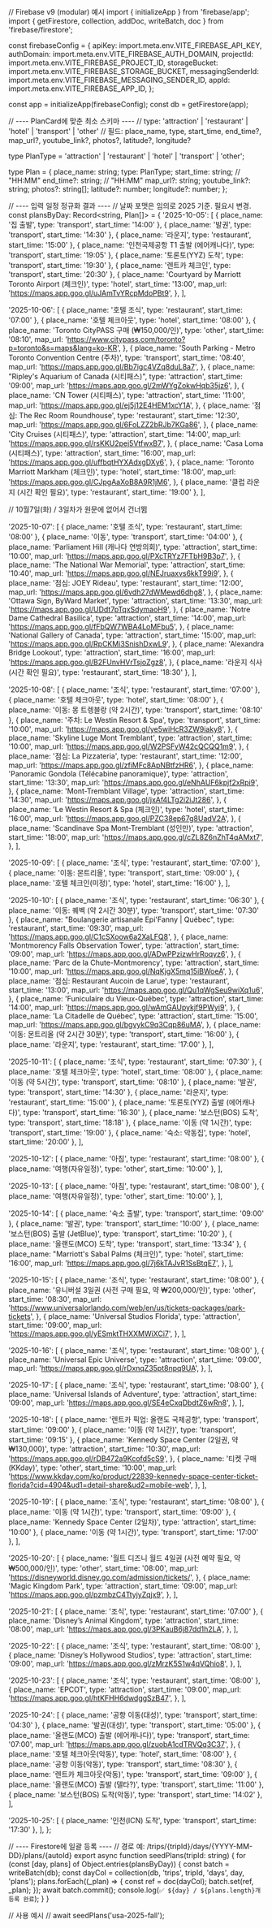 
// Firebase v9 (modular) 예시
import { initializeApp } from 'firebase/app';
import { getFirestore, collection, addDoc, writeBatch, doc } from 'firebase/firestore';

const firebaseConfig = {
  apiKey: import.meta.env.VITE_FIREBASE_API_KEY,
  authDomain: import.meta.env.VITE_FIREBASE_AUTH_DOMAIN,
  projectId: import.meta.env.VITE_FIREBASE_PROJECT_ID,
  storageBucket: import.meta.env.VITE_FIREBASE_STORAGE_BUCKET,
  messagingSenderId: import.meta.env.VITE_FIREBASE_MESSAGING_SENDER_ID,
  appId: import.meta.env.VITE_FIREBASE_APP_ID,
};

const app = initializeApp(firebaseConfig);
const db = getFirestore(app);

// ---- PlanCard에 맞춘 최소 스키마 ----
// type: 'attraction' | 'restaurant' | 'hotel' | 'transport' | 'other'
// 필드: place_name, type, start_time, end_time?, map_url?, youtube_link?, photos?, latitude?, longitude?

type PlanType = 'attraction' | 'restaurant' | 'hotel' | 'transport' | 'other';

type Plan = {
  place_name: string;
  type: PlanType;
  start_time: string;    // "HH:MM"
  end_time?: string;     // "HH:MM"
  map_url?: string;
  youtube_link?: string;
  photos?: string[];
  latitude?: number;
  longitude?: number;
};

// ---- 입력 일정 정규화 결과 ----
// 날짜 포맷은 임의로 2025 기준. 필요시 변경.
const plansByDay: Record<string, Plan[]> = {
  '2025-10-05': [
    { place_name: '집 출발', type: 'transport', start_time: '14:00' },
    { place_name: '발권', type: 'transport', start_time: '14:30' },
    { place_name: '라운지', type: 'restaurant', start_time: '15:00' },
    { place_name: '인천국제공항 T1 출발 (에어캐나다)', type: 'transport', start_time: '19:05' },
    { place_name: '토론토(YYZ) 도착', type: 'transport', start_time: '19:30' },
    { place_name: '렌트카 체크인', type: 'transport', start_time: '20:30' },
    {
      place_name: 'Courtyard by Marriott Toronto Airport (체크인)',
      type: 'hotel',
      start_time: '13:00',
      map_url: 'https://maps.app.goo.gl/uJAmTvYRcpMdoPBt9',
    },
  ],

  '2025-10-06': [
    { place_name: '호텔 조식', type: 'restaurant', start_time: '07:00' },
    { place_name: '호텔 체크아웃', type: 'hotel', start_time: '08:00' },
    {
      place_name: 'Toronto CityPASS 구매 (₩150,000/인)',
      type: 'other',
      start_time: '08:10',
      map_url: 'https://www.citypass.com/toronto?p=toronto&s=maps&lang=ko-KR',
    },
    {
      place_name: 'South Parking - Metro Toronto Convention Centre (주차)',
      type: 'transport',
      start_time: '08:40',
      map_url: 'https://maps.app.goo.gl/Bb7igc4VZq8duL8a7',
    },
    {
      place_name: "Ripley's Aquarium of Canada (시티패스)",
      type: 'attraction',
      start_time: '09:00',
      map_url: 'https://maps.app.goo.gl/2mWYgZokwHqb35jz6',
    },
    {
      place_name: 'CN Tower (시티패스)',
      type: 'attraction',
      start_time: '11:00',
      map_url: 'https://maps.app.goo.gl/ej5j12E4HEM1xcY1A',
    },
    {
      place_name: '점심: The Rec Room Roundhouse',
      type: 'restaurant',
      start_time: '12:30',
      map_url: 'https://maps.app.goo.gl/6FoLZZ2bRJb7KGa86',
    },
    {
      place_name: 'City Cruises (시티패스)',
      type: 'attraction',
      start_time: '14:00',
      map_url: 'https://maps.app.goo.gl/rsKKU2pej5VtfwxB7',
    },
    {
      place_name: 'Casa Loma (시티패스)',
      type: 'attraction',
      start_time: '16:00',
      map_url: 'https://maps.app.goo.gl/uffbqtHYXAdxgDXy6',
    },
    {
      place_name: 'Toronto Marriott Markham (체크인)',
      type: 'hotel',
      start_time: '18:00',
      map_url: 'https://maps.app.goo.gl/CJpgAaXoB8A9R1jM6',
    },
    { place_name: '클럽 라운지 (시간 확인 필요)', type: 'restaurant', start_time: '19:00' },
  ],

  // 10월7일(화) / 3일차가 원문에 없어서 건너뜀

  '2025-10-07': [
    { place_name: '호텔 조식', type: 'restaurant', start_time: '08:00' },
    { place_name: '이동', type: 'transport', start_time: '04:00' },
    {
      place_name: 'Parliament Hill (캐나다 연방의회)',
      type: 'attraction',
      start_time: '10:00',
      map_url: 'https://maps.app.goo.gl/PXcTRYz7FTbH9B3p7',
    },
    {
      place_name: 'The National War Memorial',
      type: 'attraction',
      start_time: '10:40',
      map_url: 'https://maps.app.goo.gl/NEJruaxvs6kkT99i9',
    },
    {
      place_name: '점심: JOEY Rideau',
      type: 'restaurant',
      start_time: '12:00',
      map_url: 'https://maps.app.goo.gl/6vdh27dWMewd6dhg8',
    },
    {
      place_name: 'Ottawa Sign, ByWard Market',
      type: 'attraction',
      start_time: '13:30',
      map_url: 'https://maps.app.goo.gl/UDdt7pTqxSdymaoH9',
    },
    {
      place_name: 'Notre Dame Cathedral Basilica',
      type: 'attraction',
      start_time: '14:00',
      map_url: 'https://maps.app.goo.gl/fFbQW7WBA4LoMFbu5',
    },
    {
      place_name: 'National Gallery of Canada',
      type: 'attraction',
      start_time: '15:00',
      map_url: 'https://maps.app.goo.gl/RpCKMi3SnishDxwL9',
    },
    {
      place_name: 'Alexandra Bridge Lookout',
      type: 'attraction',
      start_time: '16:00',
      map_url: 'https://maps.app.goo.gl/B2FUnvHVrTsjoZgz8',
    },
    { place_name: '라운지 식사 (시간 확인 필요)', type: 'restaurant', start_time: '18:30' },
  ],

  '2025-10-08': [
    { place_name: '조식', type: 'restaurant', start_time: '07:00' },
    { place_name: '호텔 체크아웃', type: 'hotel', start_time: '08:00' },
    { place_name: '이동: 몽 트렝블랑 (약 2시간)', type: 'transport', start_time: '08:10' },
    {
      place_name: '주차: Le Westin Resort & Spa',
      type: 'transport',
      start_time: '10:00',
      map_url: 'https://maps.app.goo.gl/ye5wiHcR3ZW9iaky8',
    },
    {
      place_name: 'Skyline Luge Mont Tremblant',
      type: 'attraction',
      start_time: '10:00',
      map_url: 'https://maps.app.goo.gl/W2PSFyW42cQCQQ1m9',
    },
    {
      place_name: '점심: La Pizzateria',
      type: 'restaurant',
      start_time: '12:00',
      map_url: 'https://maps.app.goo.gl/zfiMFc8ApNBtfzHR6',
    },
    {
      place_name: 'Panoramic Gondola (Télécabine panoramique)',
      type: 'attraction',
      start_time: '13:30',
      map_url: 'https://maps.app.goo.gl/eNhAUF6kpjf2xRpi9',
    },
    {
      place_name: 'Mont-Tremblant Village',
      type: 'attraction',
      start_time: '14:30',
      map_url: 'https://maps.app.goo.gl/jxAf4LTg2i2iJt286',
    },
    {
      place_name: 'Le Westin Resort & Spa (체크인)',
      type: 'hotel',
      start_time: '16:00',
      map_url: 'https://maps.app.goo.gl/PZC38ep67g8UadV2A',
    },
    {
      place_name: 'Scandinave Spa Mont-Tremblant (성인만)',
      type: 'attraction',
      start_time: '18:00',
      map_url: 'https://maps.app.goo.gl/cZL8Z6nZhT4qAMxt7',
    },
  ],

  '2025-10-09': [
    { place_name: '조식', type: 'restaurant', start_time: '07:00' },
    { place_name: '이동: 몬트리올', type: 'transport', start_time: '09:00' },
    { place_name: '호텔 체크인(미정)', type: 'hotel', start_time: '16:00' },
  ],

  '2025-10-10': [
    { place_name: '조식', type: 'restaurant', start_time: '06:30' },
    { place_name: '이동: 퀘벡 (약 2시간 30분)', type: 'transport', start_time: '07:30' },
    {
      place_name: "Boulangerie artisanale Epi'Fanny | Québec",
      type: 'restaurant',
      start_time: '09:30',
      map_url: 'https://maps.app.goo.gl/C1cSXoow6a2XaLFQ8',
    },
    {
      place_name: 'Montmorency Falls Observation Tower',
      type: 'attraction',
      start_time: '09:00',
      map_url: 'https://maps.app.goo.gl/ADwPPzizwHrRoqyz6',
    },
    {
      place_name: 'Parc de la Chute-Montmorency',
      type: 'attraction',
      start_time: '10:00',
      map_url: 'https://maps.app.goo.gl/NqKjgX5mq15iBWoeA',
    },
    {
      place_name: '점심: Restaurant Aucoin de Larue',
      type: 'restaurant',
      start_time: '13:00',
      map_url: 'https://maps.app.goo.gl/Qu1qWgSeu9wiXq1u6',
    },
    {
      place_name: 'Funiculaire du Vieux-Québec',
      type: 'attraction',
      start_time: '14:00',
      map_url: 'https://maps.app.goo.gl/wAmGAUpykjf9PWyi9',
    },
    {
      place_name: 'La Citadelle de Québec',
      type: 'attraction',
      start_time: '15:00',
      map_url: 'https://maps.app.goo.gl/bgvykC9q3Cqp86uMA',
    },
    { place_name: '이동: 몬트리올 (약 2시간 30분)', type: 'transport', start_time: '16:00' },
    { place_name: '라운지', type: 'restaurant', start_time: '17:00' },
  ],

  '2025-10-11': [
    { place_name: '조식', type: 'restaurant', start_time: '07:30' },
    { place_name: '호텔 체크아웃', type: 'hotel', start_time: '08:00' },
    { place_name: '이동 (약 5시간)', type: 'transport', start_time: '08:10' },
    { place_name: '발권', type: 'transport', start_time: '14:30' },
    { place_name: '라운지', type: 'restaurant', start_time: '15:00' },
    { place_name: '토론토(YYZ) 출발 (에어캐나다)', type: 'transport', start_time: '16:30' },
    { place_name: '보스턴(BOS) 도착', type: 'transport', start_time: '18:18' },
    { place_name: '이동 (약 1시간)', type: 'transport', start_time: '19:00' },
    { place_name: '숙소: 악동집', type: 'hotel', start_time: '20:00' },
  ],

  '2025-10-12': [
    { place_name: '아침', type: 'restaurant', start_time: '08:00' },
    { place_name: '여행(자유일정)', type: 'other', start_time: '10:00' },
  ],

  '2025-10-13': [
    { place_name: '아침', type: 'restaurant', start_time: '08:00' },
    { place_name: '여행(자유일정)', type: 'other', start_time: '10:00' },
  ],

  '2025-10-14': [
    { place_name: '숙소 출발', type: 'transport', start_time: '09:00' },
    { place_name: '발권', type: 'transport', start_time: '10:00' },
    { place_name: '보스턴(BOS) 출발 (JetBlue)', type: 'transport', start_time: '10:20' },
    { place_name: '올랜도(MCO) 도착', type: 'transport', start_time: '13:34' },
    {
      place_name: "Marriott's Sabal Palms (체크인)",
      type: 'hotel',
      start_time: '16:00',
      map_url: 'https://maps.app.goo.gl/7j6kTAJvR1SsBtqE7',
    },
  ],

  '2025-10-15': [
    { place_name: '조식', type: 'restaurant', start_time: '08:00' },
    {
      place_name: '유니버설 3일권 (사전 구매 필요, 약 ₩200,000/인)',
      type: 'other',
      start_time: '08:30',
      map_url: 'https://www.universalorlando.com/web/en/us/tickets-packages/park-tickets',
    },
    {
      place_name: 'Universal Studios Florida',
      type: 'attraction',
      start_time: '09:00',
      map_url: 'https://maps.app.goo.gl/yESmktTHXXMWiXCi7',
    },
  ],

  '2025-10-16': [
    { place_name: '조식', type: 'restaurant', start_time: '08:00' },
    {
      place_name: 'Universal Epic Universe',
      type: 'attraction',
      start_time: '09:00',
      map_url: 'https://maps.app.goo.gl/rDxnqZ35pt8npq9UA',
    },
  ],

  '2025-10-17': [
    { place_name: '조식', type: 'restaurant', start_time: '08:00' },
    {
      place_name: 'Universal Islands of Adventure',
      type: 'attraction',
      start_time: '09:00',
      map_url: 'https://maps.app.goo.gl/SE4eCxqDbdtZ6wRn8',
    },
  ],

  '2025-10-18': [
    { place_name: '렌트카 픽업: 올랜도 국제공항', type: 'transport', start_time: '09:00' },
    { place_name: '이동 (약 1시간)', type: 'transport', start_time: '09:15' },
    {
      place_name: 'Kennedy Space Center (2일권, 약 ₩130,000)',
      type: 'attraction',
      start_time: '10:30',
      map_url: 'https://maps.app.goo.gl/rDB472a9Kcofd5cS9',
    },
    {
      place_name: '티켓 구매(KKday)',
      type: 'other',
      start_time: '10:00',
      map_url:
        'https://www.kkday.com/ko/product/22839-kennedy-space-center-ticket-florida?cid=4904&ud1=detail-share&ud2=mobile-web',
    },
  ],

  '2025-10-19': [
    { place_name: '조식', type: 'restaurant', start_time: '08:00' },
    { place_name: '이동 (약 1시간)', type: 'transport', start_time: '09:00' },
    { place_name: 'Kennedy Space Center (2일차)', type: 'attraction', start_time: '10:00' },
    { place_name: '이동 (약 1시간)', type: 'transport', start_time: '17:00' },
  ],

  '2025-10-20': [
    {
      place_name: '월트 디즈니 월드 4일권 (사전 예약 필요, 약 ₩500,000/인)',
      type: 'other',
      start_time: '08:00',
      map_url: 'https://disneyworld.disney.go.com/admission/tickets/',
    },
    {
      place_name: 'Magic Kingdom Park',
      type: 'attraction',
      start_time: '09:00',
      map_url: 'https://maps.app.goo.gl/pzmbzC4TtyjyZqjx9',
    },
  ],

  '2025-10-21': [
    { place_name: '조식', type: 'restaurant', start_time: '07:00' },
    {
      place_name: 'Disney’s Animal Kingdom',
      type: 'attraction',
      start_time: '08:00',
      map_url: 'https://maps.app.goo.gl/3PKauB6j87dd1h2LA',
    },
  ],

  '2025-10-22': [
    { place_name: '조식', type: 'restaurant', start_time: '08:00' },
    {
      place_name: 'Disney’s Hollywood Studios',
      type: 'attraction',
      start_time: '09:00',
      map_url: 'https://maps.app.goo.gl/zMrzK5S1w4qVQhio8',
    },
  ],

  '2025-10-23': [
    { place_name: '조식', type: 'restaurant', start_time: '08:00' },
    {
      place_name: 'EPCOT',
      type: 'attraction',
      start_time: '09:00',
      map_url: 'https://maps.app.goo.gl/htKFHH6dwdggSzB47',
    },
  ],

  '2025-10-24': [
    { place_name: '공항 이동(대성)', type: 'transport', start_time: '04:30' },
    { place_name: '발권(대성)', type: 'transport', start_time: '05:00' },
    {
      place_name: '올랜도(MCO) 출발 (에어캐나다)',
      type: 'transport',
      start_time: '07:00',
      map_url: 'https://maps.app.goo.gl/zuobA1cdTRVQq3C37',
    },
    { place_name: '호텔 체크아웃(악동)', type: 'hotel', start_time: '08:00' },
    { place_name: '공항 이동(악동)', type: 'transport', start_time: '08:30' },
    { place_name: '렌트카 체크아웃(악동)', type: 'transport', start_time: '09:00' },
    { place_name: '올랜도(MCO) 출발 (델타?)', type: 'transport', start_time: '11:00' },
    { place_name: '보스턴(BOS) 도착(악동)', type: 'transport', start_time: '14:02' },
  ],

  '2025-10-25': [
    { place_name: '인천(ICN) 도착', type: 'transport', start_time: '17:30' },
  ],
};

// ---- Firestore에 일괄 등록 ----
// 경로 예: /trips/{tripId}/days/{YYYY-MM-DD}/plans/{autoId}
export async function seedPlans(tripId: string) {
  for (const [day, plans] of Object.entries(plansByDay)) {
    const batch = writeBatch(db);
    const dayCol = collection(db, 'trips', tripId, 'days', day, 'plans');
    plans.forEach((_plan) => {
      const ref = doc(dayCol);
      batch.set(ref, _plan);
    });
    await batch.commit();
    console.log(`✅ ${day} / ${plans.length}개 등록 완료`);
  }
}

// 사용 예시
// await seedPlans('usa-2025-fall');

